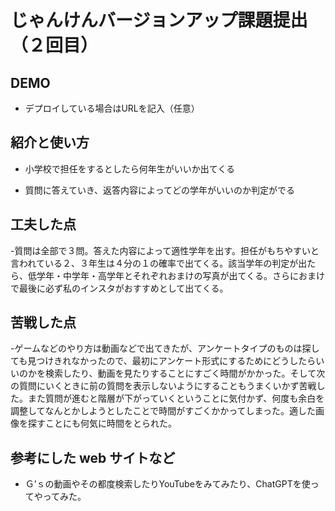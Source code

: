 # じゃんけんバージョンアップ課題提出（２回目）

## DEMO

  - デプロイしている場合はURLを記入（任意）

## 紹介と使い方

  - 小学校で担任をするとしたら何年生がいいか出てくる

  - 質問に答えていき、返答内容によってどの学年がいいのか判定がでる

## 工夫した点

  -質問は全部で３問。答えた内容によって適性学年を出す。担任がもちやすいと言われている２、３年生は４分の１の確率で出てくる。該当学年の判定が出たら、低学年・中学年・高学年とそれぞれおまけの写真が出てくる。さらにおまけで最後に必ず私のインスタがおすすめとして出てくる。

## 苦戦した点

  -ゲームなどのやり方は動画などで出てきたが、アンケートタイプのものは探しても見つけきれなかったので、最初にアンケート形式にするためにどうしたらいいのかを検索したり、動画を見たりすることにすごく時間がかかった。そして次の質問にいくときに前の質問を表示しないようにすることもうまくいかず苦戦した。また質問が進むと階層が下がっていくということに気付かず、何度も余白を調整してなんとかしようとしたことで時間がすごくかかってしまった。適した画像を探すことにも何気に時間をとられた。

## 参考にした web サイトなど

  - Ｇ’ｓの動画やその都度検索したりYouTubeをみてみたり、ChatGPTを使ってやってみた。